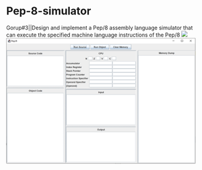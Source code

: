 # Pep-8-simulator
 Gorup#3||Design and implement a Pep/8 assembly language simulator that can execute the specified  machine language instructions of the Pep/8
 ![](https://github.com/GH-H/Pep-8-simulator/blob/main/UML.jpg)
 ![](https://github.com/GH-H/Pep-8-simulator/blob/main/GUI.png)
